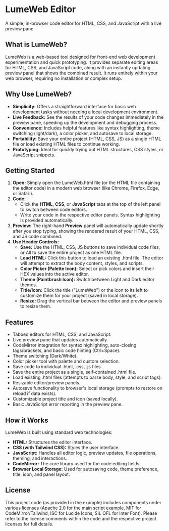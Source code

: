 # **LumeWeb Editor**

A simple, in-browser code editor for HTML, CSS, and JavaScript with a live preview pane.

## **What is LumeWeb?**

LumeWeb is a web-based tool designed for front-end web development experimentation and quick prototyping. It provides separate editing areas for HTML, CSS, and JavaScript code, along with an instantly updating preview panel that shows the combined result. It runs entirely within your web browser, requiring no installation or complex setup.

## **Why Use LumeWeb?**

* **Simplicity:** Offers a straightforward interface for basic web development tasks without needing a local development environment.  
* **Live Feedback:** See the results of your code changes immediately in the preview pane, speeding up the development and debugging process.  
* **Convenience:** Includes helpful features like syntax highlighting, theme switching (light/dark), a color picker, and autosave to local storage.  
* **Portability:** Save your entire project (HTML, CSS, JS) as a single HTML file or load existing HTML files to continue working.  
* **Prototyping:** Ideal for quickly trying out HTML structures, CSS styles, or JavaScript snippets.

## **Getting Started**

1. **Open:** Simply open the LumeWeb.html file (or the HTML file containing the editor code) in a modern web browser (like Chrome, Firefox, Edge, or Safari).  
2. **Code:**  
   * Click the **HTML**, **CSS**, or **JavaScript** tabs at the top of the left panel to switch between code editors.  
   * Write your code in the respective editor panels. Syntax highlighting is provided automatically.  
3. **Preview:** The right-hand **Preview** panel will automatically update shortly after you stop typing, showing the rendered result of your HTML, CSS, and JS code combined.  
4. **Use Header Controls:**  
   * **Save:** Use the HTML, CSS, JS buttons to save individual code files, or All to save the entire project as one HTML file.  
   * **Load HTML:** Click this button to load an existing .html file. The editor will attempt to extract the body content, styles, and scripts.  
   * **Color Picker (Palette Icon):** Select or pick colors and insert their HEX values into the active editor.  
   * **Theme (Paintbrush Icon):** Switch between Light and Dark editor themes.  
   * **Title/Icon:** Click the title ("LumeWeb") or the icon to its left to customize them for your project (saved in local storage).  
   * **Resize:** Drag the vertical bar between the editor and preview panels to resize them.

## **Features**

* Tabbed editors for HTML, CSS, and JavaScript.  
* Live preview pane that updates automatically.  
* CodeMirror integration for syntax highlighting, auto-closing tags/brackets, and basic code hinting (Ctrl+Space).  
* Theme switching (Dark/White).  
* Color picker tool with palette and custom selection.  
* Save code to individual .html, .css, .js files.  
* Save the entire project as a single, self-contained .html file.  
* Load existing .html files (attempts to parse body, style, and script tags).  
* Resizable editor/preview panels.  
* Autosave functionality to browser's local storage (prompts to restore on reload if data exists).  
* Customizable project title and icon (saved locally).  
* Basic JavaScript error reporting in the preview pane.

## **How it Works**

LumeWeb is built using standard web technologies:

* **HTML:** Structures the editor interface.  
* **CSS (with Tailwind CSS):** Styles the user interface.  
* **JavaScript:** Handles all editor logic, preview updates, file operations, theming, and interactions.  
* **CodeMirror:** The core library used for the code editing fields.  
* **Browser Local Storage:** Used for autosaving code, theme preference, title, icon, and panel layout.

## **License**

This project code (as provided in the example) includes components under various licenses (Apache 2.0 for the main script example, MIT for CodeMirror/Tailwind, ISC for Lucide Icons, SIL OFL for Inter Font). Please refer to the license comments within the code and the respective project licenses for full details.
